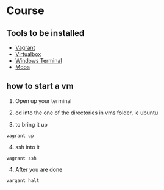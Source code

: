 # Course

## Tools to be installed

- [Vagrant](https://developer.hashicorp.com/vagrant/downloads?host=www.vagrantup.com)
- [Virtualbox](https://www.virtualbox.org/wiki/Downloads)
- [Windows Terminal](https://learn.microsoft.com/en-us/windows/terminal/install)
- [Moba](https://mobaxterm.mobatek.net/download.html)

## how to start a vm

1. Open up your terminal

2. cd into the one of the directories in vms folder, ie ubuntu

3. to bring it up

```
vagrant up
```

4. ssh into it

```
vagrant ssh
```

4. After you are done

```
vargant halt
```
